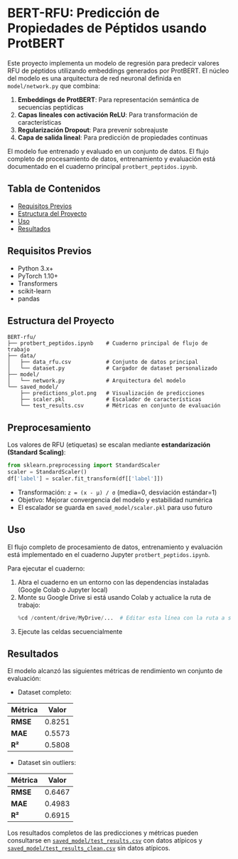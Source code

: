 # BERT-RFU: Predicción de Propiedades de Péptidos usando ProtBERT

Este proyecto implementa un modelo de regresión para predecir valores RFU de péptidos utilizando embeddings generados por ProtBERT. El núcleo del modelo es una arquitectura de red neuronal definida en `model/network.py` que combina:

1. **Embeddings de ProtBERT**: Para representación semántica de secuencias peptídicas
2. **Capas lineales con activación ReLU**: Para transformación de características
3. **Regularización Dropout**: Para prevenir sobreajuste
4. **Capa de salida lineal**: Para predicción de propiedades continuas

El modelo fue entrenado y evaluado en un conjunto de datos. El flujo completo de procesamiento de datos, entrenamiento y evaluación está documentado en el cuaderno principal `protbert_peptidos.ipynb`.

## Tabla de Contenidos

- [Requisitos Previos](#requisitos-previos)
- [Estructura del Proyecto](#estructura-del-proyecto)
- [Uso](#uso)
- [Resultados](#resultados)

## Requisitos Previos

- Python 3.x+
- PyTorch 1.10+
- Transformers
- scikit-learn
- pandas

## Estructura del Proyecto

```
BERT-rfu/
├── protbert_peptidos.ipynb    # Cuaderno principal de flujo de trabajo
├── data/
│   ├── data_rfu.csv           # Conjunto de datos principal
│   └── dataset.py             # Cargador de dataset personalizado
├── model/
│   └── network.py             # Arquitectura del modelo
└── saved_model/
    ├── predictions_plot.png   # Visualización de predicciones
    ├── scaler.pkl             # Escalador de características
    └── test_results.csv       # Métricas en conjunto de evaluación
```

## Preprocesamiento

Los valores de RFU (etiquetas) se escalan mediante **estandarización (Standard Scaling)**:

```python
from sklearn.preprocessing import StandardScaler
scaler = StandardScaler()
df['label'] = scaler.fit_transform(df[['label']])
```

- Transformación: `z = (x - μ) / σ` (media=0, desviación estándar=1)
- Objetivo: Mejorar convergencia del modelo y estabilidad numérica
- El escalador se guarda en `saved_model/scaler.pkl` para uso futuro

## Uso

El flujo completo de procesamiento de datos, entrenamiento y evaluación está implementado en el cuaderno Jupyter `protbert_peptidos.ipynb`.

Para ejecutar el cuaderno:

1. Abra el cuaderno en un entorno con las dependencias instaladas (Google Colab o Jupyter local)
2. Monte su Google Drive si está usando Colab y actualice la ruta de trabajo:
   ```python
   %cd /content/drive/MyDrive/...  # Editar esta línea con la ruta a su directorio del proyecto
   ```
3. Ejecute las celdas secuencialmente

## Resultados

El modelo alcanzó las siguientes métricas de rendimiento wn conjunto de evaluación:

- Dataset completo:

| Métrica  | Valor  |
| -------- | ------ |
| **RMSE** | 0.8251 |
| **MAE**  | 0.5573 |
| **R²**   | 0.5808 |

- Dataset sin outliers:

| Métrica  | Valor  |
| -------- | ------ |
| **RMSE** | 0.6467 |
| **MAE**  | 0.4983 |
| **R²**   | 0.6915 |

Los resultados completos de las predicciones y métricas pueden consultarse en [`saved_model/test_results.csv`](saved_model/test_results.csv) con datos atípicos y [`saved_model/test_results_clean.csv`](saved_model/test_results_clean.csv) sin datos atípicos.
